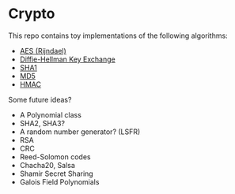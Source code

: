 # Crypto

This repo contains toy implementations of the following algorithms:

- [AES (Rijndael)](./src/aes.rs)
- [Diffie-Hellman Key Exchange](./src/diffie_hellman.rs)
- [SHA1](./src/sha1.rs)
- [MD5](./src/md5.rs)
- [HMAC](./src/hmac.rs)

Some future ideas?

- A Polynomial class
- SHA2, SHA3?
- A random number generator? (LSFR)
- RSA
- CRC
- Reed-Solomon codes
- Chacha20, Salsa
- Shamir Secret Sharing
- Galois Field Polynomials
